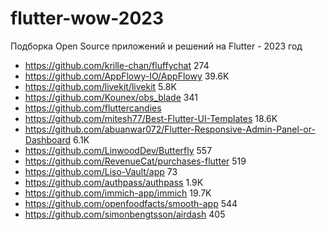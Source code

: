 # flutter-wow-2023

Подборка Open Source приложений и решений на Flutter - 2023 год

- https://github.com/krille-chan/fluffychat 274
- https://github.com/AppFlowy-IO/AppFlowy 39.6K
- https://github.com/livekit/livekit 5.8K
- https://github.com/Kounex/obs_blade 341
- https://github.com/fluttercandies
- https://github.com/mitesh77/Best-Flutter-UI-Templates 18.6K
- https://github.com/abuanwar072/Flutter-Responsive-Admin-Panel-or-Dashboard 6.1K
- https://github.com/LinwoodDev/Butterfly 557
- https://github.com/RevenueCat/purchases-flutter 519
- https://github.com/Liso-Vault/app 73
- https://github.com/authpass/authpass 1.9K
- https://github.com/immich-app/immich 19.7K
- https://github.com/openfoodfacts/smooth-app 544
- https://github.com/simonbengtsson/airdash 405
